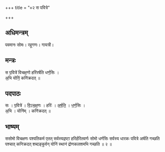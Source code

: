 +++
title = "०२ स पवित्रे"

+++
## अधिमन्त्रम्
पवमानः सोमः। रहूगणः। गायत्री।

## मन्त्रः
स प॒वित्रे॑ विचक्ष॒णो हरि॑रर्षति धर्ण॒सिः ।  
अ॒भि योनिं॒ कनि॑क्रदत् ॥

## पदपाठः
सः । प॒वित्रे॑ । वि॒ऽच॒क्ष॒णः । हरिः॑ । अ॒र्ष॒ति॒ । ध॒र्ण॒सिः ।  
अ॒भि । योनि॑म् । कनि॑क्रदत् ॥

## भाष्यम्
ससोमो विचक्षणः पश्यतिकर्म एतत् सर्वस्यद्रष्टा हरिर्हरितवर्णः सोमो धर्णसिः सर्वस्य धारकः पवित्रे अर्षति गच्छति पश्चात् कनिक्रदत् शब्दङ्कुर्वन् योनिं स्थानं द्रोणकलशमभि गच्छति ॥ २ ॥